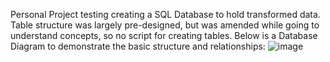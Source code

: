 Personal Project testing creating a SQL Database to hold transformed data.
Table structure was largely pre-designed, but was amended while going to understand concepts, so no script for creating tables.
Below is a Database Diagram to demonstrate the basic structure and relationships:
![image](https://github.com/user-attachments/assets/241ff3f5-492b-4327-b4d0-89626470e97b)
